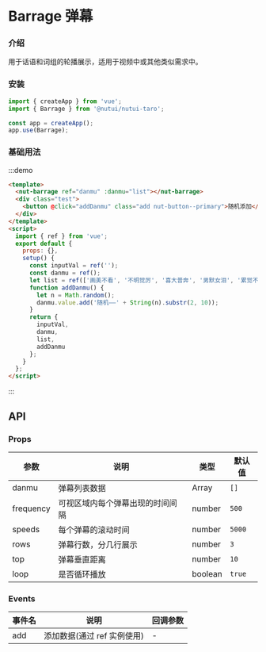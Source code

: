 # Barrage 弹幕

### 介绍

用于话语和词组的轮播展示，适用于视频中或其他类似需求中。

### 安装

```javascript
import { createApp } from 'vue';
import { Barrage } from '@nutui/nutui-taro';

const app = createApp();
app.use(Barrage);
```

### 基础用法

:::demo

```html
<template>
  <nut-barrage ref="danmu" :danmu="list"></nut-barrage>
  <div class="test">
    <button @click="addDanmu" class="add nut-button--primary">随机添加</button>
  </div>
</template>
<script>
  import { ref } from 'vue';
  export default {
    props: {},
    setup() {
      const inputVal = ref('');
      const danmu = ref();
      let list = ref(['画美不看', '不明觉厉', '喜大普奔', '男默女泪', '累觉不爱', '爷青结-']);
      function addDanmu() {
        let n = Math.random();
        danmu.value.add('随机——' + String(n).substr(2, 10));
      }
      return {
        inputVal,
        danmu,
        list,
        addDanmu
      };
    }
  };
</script>
```

:::

## API

### Props

| 参数      | 说明                             | 类型    | 默认值 |
| --------- | -------------------------------- | ------- | ------ |
| danmu     | 弹幕列表数据                     | Array   | `[]`   |
| frequency | 可视区域内每个弹幕出现的时间间隔 | number  | `500`  |
| speeds    | 每个弹幕的滚动时间               | number  | `5000` |
| rows      | 弹幕行数，分几行展示             | number  | `3`    |
| top       | 弹幕垂直距离                     | number  | `10`   |
| loop      | 是否循环播放                     | boolean | `true` |

### Events

| 事件名 | 说明                        | 回调参数 |
| ------ | --------------------------- | -------- |
| add    | 添加数据(通过 ref 实例使用) | -        |
